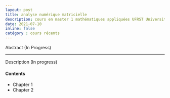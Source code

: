 ```yaml
---
layout: post
title: analyse numérique matricielle
description: cours en master 1 mathématiques appliquées UFRST Université Le Havre Normandie
date: 2021-07-10
inline: false
catégory : cours récents
---
```


Abstract (In Progress)

***

Description (In progress)

#### Contents
* Chapter 1
* Chapter 2 
